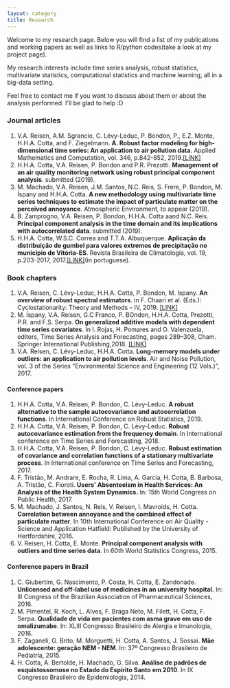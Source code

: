 ```yaml
---
layout: category
title: Research
---
```

Welcome to my research page. Below you will find a list of my publications and working papers as well as links to R/python codes(take a look at my project page).

My research interests include time series analysis, robust statistics, multivariate statistics, computational statistics and machine learning, all in a big-data setting.

Feel free to contact me if you want to discuss about them or about the analysis performed. I'll be glad to help :D

### Journal articles
1. V.A. Reisen, A.M. Sgrancio, C. Lévy-Leduc, P. Bondon, P., E.Z. Monte, H.H.A. Cotta, and F. Ziegelmann. **A. Robust factor modeling for high-dimensional time series: An application to air pollution data**. Applied Mathematics and Computation, vol. 346, p.842-852, 2019.[[LINK]]({{site.url}}/papers/reisen_20019_applied_math_comp.pdf)
2. H.H.A. Cotta, V.A. Reisen, P. Bondon and P.R. Prezotti. **Management of an air quality monitoring network using robust principal component analysis**. submitted (2019).
4. M. Machado, V.A. Reisen, J.M. Santos, N.C. Reis, S. Frere, P. Bondon, M. Íspany and H.H.A. Cotta.  **A new methodology using multivariate time series techniques to estimate the impact of particulate matter on the perceived annoyance**. Atmospheric Environment, to appear (2019).
4. B. Zamprogno, V.A. Reisen, P. Bondon, H.H.A. Cotta aand N.C. Reis. **Principal component analysis in the time domain and its implications with autocorrelated data**. submitted (2019).
5. H.H.A. Cotta, W.S.C. Correa and T.T.A. Albuquerque. **Aplicação da distribuição de gumbel para valores extremos de precipitação no município de Vitória-ES**. Revista Brasileira de Climatologia, vol. 19, p.203-2017, 2017.[[LINK]](https://revistas.ufpr.br/revistaabclima/article/download/39440/29391)(in portuguese).


### Book chapters
1. V.A. Reisen, C. Lévy-Leduc, H.H.A. Cotta, P. Bondon, M. Ispany. **An overview of robust spectral estimators**. in F. Chaari et al. (Eds.): Cyclostationarity: Theory and Methods – IV, 2019. [[LINK]]({{site.url}}/papers/10.1007-978-3-030-22529-212.pdf)
2. M. Íspany, V.A. Reisen, G.C Franco, P. BOndon, H.H.A. Cotta, Prezotti, P.R. and F.S. Serpa. **On generalized additive models with dependent time series covariates**. In I. Rojas, H. Pomares and  O. Valenzuela, editors, Time Series Analysis and Forecasting, pages 289–308, Cham. Springer International Publishing,2018. [[LINK]]({{site.url}}/papers/GAM-PCA-VAR_Contr_to_Stat_final.pdf)
3. V.A. Reisen, C. Lévy-Leduc, H.H.A. Cotta. **Long-memory models under outliers: an application to air pollution levels**. Air and Noise Pollution, vol. 3 of the Series "Environmental Science and Engineering (12 Vols.)", 2017.


#### Conference papers
1. H.H.A. Cotta, V.A. Reisen, P. Bondon, C. Lévy-Leduc. **A robust alternative to the sample autocovariance and autocorrelation functions**. In International Conference on Robust Statistics, 2019.
2. H.H.A. Cotta, V.A. Reisen, P. Bondon, C. Lévy-Leduc. **Robust autocovariance estimation from the frequency domain**. In International conference on Time Series and Forecasting, 2018.
3. H.H.A. Cotta, V.A. Reisen, P. Bondon, C. Lévy-Leduc. **Robust estimation of covariance and correlation functions of a stationary multivariate process**. In International conference on Time Series and Forecasting, 2017.
4. F. Tristão, M. Andrare, E. Rocha, R. Lima, A. Garcia, H. Cotta, B. Barbosa, A. Tristão, C. Fioroti. **Users' Absenteeism in Health Services: An Analysis of the Health System Dynamics.** In: 15th World Congress on Public Health, 2017.
4. M. Machado, J. Santos, N. Reis, V. Reisen, I. Mavroids, H. Cotta. **Correlation between annoyance and the combined effect of particulate matter**. In 10th International Conference on Air Quality - Science and Application Hatfield: Published by the University of Hertfordshire, 2016.
5. V. Reisen, H. Cotta, E. Monte. **Principal component analysis with outliers and time series data**. In 60th World Statistics Congress, 2015.


#### Conference papers in Brazil
1. C. Giubertim, G. Nascimento, P. Costa, H. Cotta, E. Zandonade.  **Unlicensed and off-label use of medicines in an university hospital.** In: III Congress of the Brazilian Association of Pharmaceutical Sciences, 2016.
2. M. Pimentel, R. Koch, L. Alves, F. Braga Neto, M. Filett, H. Cotta, F. Serpa. **Qualidade de vida em pacientes com asma grave em uso de omalizumabe**. In: XLIII Congresso Brasileiro de Alergia e Imunologia, 2016.
3. F. Zaganeli, G. Brito, M. Morguetti, H. Cotta, A. Santos, J. Sossai. **Mãe adolescente: geração NEM - NEM**. In: 37º Congresso Brasileiro de Pediatria, 2015.
4. H. Cotta, A. Bertolde, H. Machado, G. Silva. **Análise de padrões de esquistossomose no Estado do Espírito Santo em 2010**. In IX Congresso Brasileiro de Epidemiologia, 2014.


